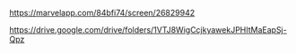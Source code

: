 https://marvelapp.com/84bfi74/screen/26829942

https://drive.google.com/drive/folders/1VTJ8WigCcjkyawekJPHItMaEapSj-Qpz